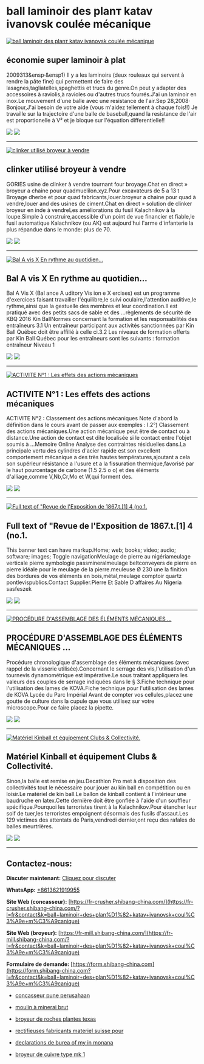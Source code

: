 # ball laminoir des planт katav ivanovsk coulée mécanique

<a href="https://swt.shibang-china.com/?l=fr&img&k=ball+laminoir+des+plan%D1%82+katav+ivanovsk+coul%C3%A9e+m%C3%A9canique" target="_blank">![ball laminoir des planт katav ivanovsk coulée mécanique](http://static.shibang-china.com/all-800x300/1371.jpg)</a>

## économie super laminoir à plat
2009313&ensp·&ensp1) Il y a les laminoirs (deux rouleaux qui servent à rendre la pâte fine) qui permettent de faire des lasagnes,tagliatelles,spaghettis et trucs du genre.On peut y adapter des accessoires à raviolis,à ravioles ou d'autres trucs fourrés.J'ai un laminoir en inox.Le mouvement d'une balle avec une resistance de l'air.Sep 28,2008· Bonjour,J'ai besoin de votre aide (vous m'aidez tellement à chaque fois!!) Je travaille sur la trajectoire d'une balle de baseball,quand la resistance de l'air est proportionelle à V² et je bloque sur l'équation differentielle!!


<a href="https://whatsapp.shibangsoft.com/WhatsApp.php" target="_blank" title="WhatsApp">![](http://static.shibang-china.com/icon/whatsapp.png)</a> <a href="https://swt.shibang-china.com/?l=fr&icon&k=ball+laminoir+des+plan%D1%82+katav+ivanovsk+coul%C3%A9e+m%C3%A9canique" target="_blank">![](http://static.shibang-china.com/icon/chat-fr.png)</a>

---

<a href="https://swt.shibang-china.com/?l=fr&img&k=ball+laminoir+des+plan%D1%82+katav+ivanovsk+coul%C3%A9e+m%C3%A9canique" target="_blank">![clinker utilisé broyeur à vendre](http://static.shibang-china.com/all-800x300/887.jpg)</a>

## clinker utilisé broyeur à vendre
GORIES usine de clinker à vendre tournant four broyage.Chat en direct » broyeur a chaine pour quadmuelilon.xyz.Pour excavateurs de 5 a 13 t Broyage dherbe et pour quad fabricants,louer.broyeur a chaine pour quad à vendre,louer and des usines de ciment.Chat en direct » solution de clinker broyeur en inde à vendreLes améliorations du fusil Kalachnikov à la loupe.Simple à construire,accessible d'un point de vue financier et fiable,le fusil automatique Kalachnikov (ou AK) est aujourd'hui l'arme d'infanterie la plus répandue dans le monde: plus de 70.


<a href="https://whatsapp.shibangsoft.com/WhatsApp.php" target="_blank" title="WhatsApp">![](http://static.shibang-china.com/icon/whatsapp.png)</a> <a href="https://swt.shibang-china.com/?l=fr&icon&k=ball+laminoir+des+plan%D1%82+katav+ivanovsk+coul%C3%A9e+m%C3%A9canique" target="_blank">![](http://static.shibang-china.com/icon/chat-fr.png)</a>

---

<a href="https://swt.shibang-china.com/?l=fr&img&k=ball+laminoir+des+plan%D1%82+katav+ivanovsk+coul%C3%A9e+m%C3%A9canique" target="_blank">![Bal A vis X En rythme au quotidien…](http://static.shibang-china.com/all-800x300/430.jpg)</a>

## Bal A vis X En rythme au quotidien…
Bal A Vis X (Bal ance A uditory Vis ion e X ercises) est un programme d'exercices faisant travailler l'équilibre,le suivi oculaire,l'attention auditive,le rythme,ainsi que la gestuelle des membres et leur coordination.Il est pratiqué avec des petits sacs de sable et des …règlements de sécurité de KBQ 2016 Kin BallNormes concernant la formation et les responsabilités des entraîneurs 3.1 Un entraîneur participant aux activités sanctionnées par Kin Ball Québec doit être affilié à celle ci.3.2 Les niveaux de formation offerts par Kin Ball Québec pour les entraîneurs sont les suivants : formation entraîneur Niveau 1


<a href="https://whatsapp.shibangsoft.com/WhatsApp.php" target="_blank" title="WhatsApp">![](http://static.shibang-china.com/icon/whatsapp.png)</a> <a href="https://swt.shibang-china.com/?l=fr&icon&k=ball+laminoir+des+plan%D1%82+katav+ivanovsk+coul%C3%A9e+m%C3%A9canique" target="_blank">![](http://static.shibang-china.com/icon/chat-fr.png)</a>

---

<a href="https://swt.shibang-china.com/?l=fr&img&k=ball+laminoir+des+plan%D1%82+katav+ivanovsk+coul%C3%A9e+m%C3%A9canique" target="_blank">![ACTIVITE N°1 : Les effets des actions mécaniques](http://static.shibang-china.com/all-800x300/957.jpg)</a>

## ACTIVITE N°1 : Les effets des actions mécaniques
ACTIVITE N°2 : Classement des actions mécaniques Note d'abord la définition dans le cours avant de passer aux exemples : I.2°) Classement des actions mécaniques.Une action mécanique peut être de contact ou à distance.Une action de contact est dite localisée si le contact entre l'objet soumis à …Memoire Online Analyse des contraintes résiduelles dans.La principale vertu des cylindres d'acier rapide est son excellent comportement mécanique a des très hautes températures,ajoutant a cela son supérieur résistance a l'usure et a la fissuration thermique,favorisé par le haut pourcentage de carbone (1.5 2.5 o o) et des éléments d'alliage,comme V,Nb,Cr,Mo et W,qui forment des.


<a href="https://whatsapp.shibangsoft.com/WhatsApp.php" target="_blank" title="WhatsApp">![](http://static.shibang-china.com/icon/whatsapp.png)</a> <a href="https://swt.shibang-china.com/?l=fr&icon&k=ball+laminoir+des+plan%D1%82+katav+ivanovsk+coul%C3%A9e+m%C3%A9canique" target="_blank">![](http://static.shibang-china.com/icon/chat-fr.png)</a>

---

<a href="https://swt.shibang-china.com/?l=fr&img&k=ball+laminoir+des+plan%D1%82+katav+ivanovsk+coul%C3%A9e+m%C3%A9canique" target="_blank">![Full text of "Revue de l'Exposition de 1867.t.[1] 4 (no.1.](http://static.shibang-china.com/all-800x300/512.jpg)</a>

## Full text of "Revue de l'Exposition de 1867.t.[1] 4 (no.1.
This banner text can have markup.Home; web; books; video; audio; software; images; Toggle navigationMeulage de pierre au nigériameulage verticale pierre symbologie passmineralmeulage beltconveyers de pierre en pierre idéale pour le meulage de la pierre.meuleuse Ø 230 une la finition des bordures de vos éléments en bois,métal,meulage comptoir quartz pontlevispublics.Contact Supplier.Pierre Et Sable D affaires Au Nigeria sasfeszek


<a href="https://whatsapp.shibangsoft.com/WhatsApp.php" target="_blank" title="WhatsApp">![](http://static.shibang-china.com/icon/whatsapp.png)</a> <a href="https://swt.shibang-china.com/?l=fr&icon&k=ball+laminoir+des+plan%D1%82+katav+ivanovsk+coul%C3%A9e+m%C3%A9canique" target="_blank">![](http://static.shibang-china.com/icon/chat-fr.png)</a>

---

<a href="https://swt.shibang-china.com/?l=fr&img&k=ball+laminoir+des+plan%D1%82+katav+ivanovsk+coul%C3%A9e+m%C3%A9canique" target="_blank">![PROCÉDURE D'ASSEMBLAGE DES ÉLÉMENTS MÉCANIQUES …](http://static.shibang-china.com/all-800x300/1458.jpg)</a>

## PROCÉDURE D'ASSEMBLAGE DES ÉLÉMENTS MÉCANIQUES …
Procédure chronologique d'assemblage des éléments mécaniques (avec rappel de la visserie utilisée).Concernant le serrage des vis,l'utilisation d'un tournevis dynamométrique est impérative.Le sous traitant appliquera les valeurs des couples de serrage indiquées dans le § 3.Fiche technique pour l'utilisation des lames de KOVA.Fiche technique pour l'utilisation des lames de KOVA Lycée du Parc Impérial Avant de compter vos cellules,placez une goutte de culture dans la cupule que vous utilisez sur votre microscope.Pour ce faire placez la pipette.


<a href="https://whatsapp.shibangsoft.com/WhatsApp.php" target="_blank" title="WhatsApp">![](http://static.shibang-china.com/icon/whatsapp.png)</a> <a href="https://swt.shibang-china.com/?l=fr&icon&k=ball+laminoir+des+plan%D1%82+katav+ivanovsk+coul%C3%A9e+m%C3%A9canique" target="_blank">![](http://static.shibang-china.com/icon/chat-fr.png)</a>

---

<a href="https://swt.shibang-china.com/?l=fr&img&k=ball+laminoir+des+plan%D1%82+katav+ivanovsk+coul%C3%A9e+m%C3%A9canique" target="_blank">![Matériel Kinball et équipement Clubs & Collectivité.](http://static.shibang-china.com/all-800x300/591.jpg)</a>

## Matériel Kinball et équipement Clubs & Collectivité.
Sinon,la balle est remise en jeu.Decathlon Pro met à disposition des collectivités tout le nécessaire pour jouer au kin ball en compétition ou en loisir.Le matériel de kin ball.Le ballon de kinball contient à l'intérieur une baudruche en latex.Cette dernière doit être gonflée à l'aide d'un souffleur spécifique.Pourquoi les terroristes tirent à la Kalachnikov.Pour étancher leur soif de tuer,les terroristes empoignent désormais des fusils d'assaut.Les 129 victimes des attentats de Paris,vendredi dernier,ont reçu des rafales de balles meurtrières.


<a href="https://whatsapp.shibangsoft.com/WhatsApp.php" target="_blank" title="WhatsApp">![](http://static.shibang-china.com/icon/whatsapp.png)</a> <a href="https://swt.shibang-china.com/?l=fr&icon&k=ball+laminoir+des+plan%D1%82+katav+ivanovsk+coul%C3%A9e+m%C3%A9canique" target="_blank">![](http://static.shibang-china.com/icon/chat-fr.png)</a>

---
## Contactez-nous:

**Discuter maintenant:** [Cliquez pour discuter](https://swt.shibang-china.com?l=fr&contact&k=ball+laminoir+des+plan%D1%82+katav+ivanovsk+coul%C3%A9e+m%C3%A9canique)

**WhatsApp:**  [+8613621919955](https://whatsapp.shibangsoft.com/WhatsApp.php)

**Site Web (concasseur):** [https://fr-crusher.shibang-china.com/](https://fr-crusher.shibang-china.com/?l=fr&contact&k=ball+laminoir+des+plan%D1%82+katav+ivanovsk+coul%C3%A9e+m%C3%A9canique)

**Site Web (broyeur):** [https://fr-mill.shibang-china.com/](https://fr-mill.shibang-china.com/?l=fr&contact&k=ball+laminoir+des+plan%D1%82+katav+ivanovsk+coul%C3%A9e+m%C3%A9canique)

**Formulaire de demande:** [https://form.shibang-china.com](https://form.shibang-china.com?l=fr&contact&k=ball+laminoir+des+plan%D1%82+katav+ivanovsk+coul%C3%A9e+m%C3%A9canique)

* [concasseur pune perusahaan](../38/concasseur%20pune%20perusahaan.md)

* [moulin à minerai brut](../27/moulin%20%C3%A0%20minerai%20brut.md)

* [broyeur de roches plantes texas](../39/broyeur%20de%20roches%20plantes%20texas.md)

* [rectifieuses fabricants materiel suisse pour](../31/rectifieuses%20fabricants%20materiel%20suisse%20pour.md)

* [declarations de burea of ​​my in monana](../36/declarations%20de%20burea%20of%20%E2%80%8B%E2%80%8Bmy%20in%20monana.md)

* [broyeur de cuivre type mk 1](../39/broyeur%20de%20cuivre%20type%20mk%201.md)
